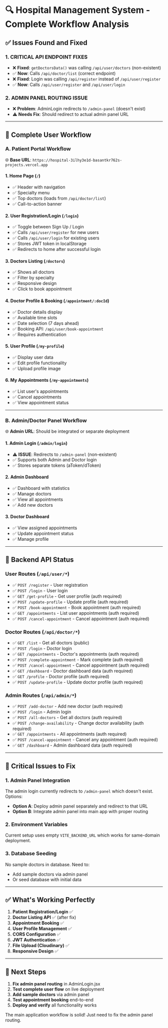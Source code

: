 # 🔍 Hospital Management System - Complete Workflow Analysis

## ✅ Issues Found and Fixed

### 1. **CRITICAL API ENDPOINT FIXES**
- ❌ **Fixed**: `getDoctorsData()` was calling `/api/user/doctors` (non-existent)
- ✅ **Now**: Calls `/api/doctor/list` (correct endpoint)
- ❌ **Fixed**: Login was calling `/api/register` instead of `/api/user/register`
- ✅ **Now**: Calls `/api/user/register` and `/api/user/login`

### 2. **ADMIN PANEL ROUTING ISSUE**
- ❌ **Problem**: AdminLogin redirects to `/admin-panel` (doesn't exist)
- ⚠️ **Needs Fix**: Should redirect to actual admin panel URL

---

## 🎯 Complete User Workflow

### **A. Patient Portal Workflow**
🌐 **Base URL**: `https://hospital-3ilhy3e1d-basantkr762s-projects.vercel.app`

#### 1. **Home Page** (`/`)
- ✅ Header with navigation
- ✅ Specialty menu
- ✅ Top doctors (loads from `/api/doctor/list`)
- ✅ Call-to-action banner

#### 2. **User Registration/Login** (`/login`)
- ✅ Toggle between Sign Up / Login
- ✅ Calls `/api/user/register` for new users
- ✅ Calls `/api/user/login` for existing users
- ✅ Stores JWT token in localStorage
- ✅ Redirects to home after successful login

#### 3. **Doctors Listing** (`/doctors`)
- ✅ Shows all doctors
- ✅ Filter by specialty
- ✅ Responsive design
- ✅ Click to book appointment

#### 4. **Doctor Profile & Booking** (`/appointment/:docId`)
- ✅ Doctor details display
- ✅ Available time slots
- ✅ Date selection (7 days ahead)
- ✅ Booking API: `/api/user/book-appointment`
- ✅ Requires authentication

#### 5. **User Profile** (`/my-profile`)
- ✅ Display user data
- ✅ Edit profile functionality
- ✅ Upload profile image

#### 6. **My Appointments** (`/my-appointments`)
- ✅ List user's appointments
- ✅ Cancel appointments
- ✅ View appointment status

---

### **B. Admin/Doctor Panel Workflow**
🌐 **Admin URL**: Should be integrated or separate deployment

#### 1. **Admin Login** (`/admin/login`)
- ⚠️ **ISSUE**: Redirects to `/admin-panel` (non-existent)
- ✅ Supports both Admin and Doctor login
- ✅ Stores separate tokens (aToken/dToken)

#### 2. **Admin Dashboard**
- ✅ Dashboard with statistics
- ✅ Manage doctors
- ✅ View all appointments
- ✅ Add new doctors

#### 3. **Doctor Dashboard**
- ✅ View assigned appointments
- ✅ Update appointment status
- ✅ Manage profile

---

## 🔧 Backend API Status

### **User Routes** (`/api/user/*`)
- ✅ `POST /register` - User registration
- ✅ `POST /login` - User login  
- ✅ `GET /get-profile` - Get user profile (auth required)
- ✅ `POST /update-profile` - Update profile (auth required)
- ✅ `POST /book-appointment` - Book appointment (auth required)
- ✅ `GET /appointments` - List user appointments (auth required)
- ✅ `POST /cancel-appointment` - Cancel appointment (auth required)

### **Doctor Routes** (`/api/doctor/*`)
- ✅ `GET /list` - Get all doctors (public)
- ✅ `POST /login` - Doctor login
- ✅ `GET /appointments` - Doctor's appointments (auth required)
- ✅ `POST /complete-appointment` - Mark complete (auth required)
- ✅ `POST /cancel-appointment` - Cancel appointment (auth required)
- ✅ `GET /dashboard` - Doctor dashboard data (auth required)
- ✅ `GET /profile` - Doctor profile (auth required)
- ✅ `POST /update-profile` - Update doctor profile (auth required)

### **Admin Routes** (`/api/admin/*`)
- ✅ `POST /add-doctor` - Add new doctor (auth required)
- ✅ `POST /login` - Admin login
- ✅ `POST /all-doctors` - Get all doctors (auth required)
- ✅ `POST /change-availability` - Change doctor availability (auth required)
- ✅ `GET /appointments` - All appointments (auth required)
- ✅ `POST /cancel-appointment` - Cancel any appointment (auth required)
- ✅ `GET /dashboard` - Admin dashboard data (auth required)

---

## 🚨 Critical Issues to Fix

### 1. **Admin Panel Integration**
The admin login currently redirects to `/admin-panel` which doesn't exist. Options:
- **Option A**: Deploy admin panel separately and redirect to that URL
- **Option B**: Integrate admin panel into main app with proper routing

### 2. **Environment Variables**
Current setup uses empty `VITE_BACKEND_URL` which works for same-domain deployment.

### 3. **Database Seeding**
No sample doctors in database. Need to:
- Add sample doctors via admin panel
- Or seed database with initial data

---

## ✅ What's Working Perfectly

1. **Patient Registration/Login** ✅
2. **Doctor Listing API** ✅ (after fix)
3. **Appointment Booking** ✅
4. **User Profile Management** ✅
5. **CORS Configuration** ✅
6. **JWT Authentication** ✅
7. **File Upload (Cloudinary)** ✅
8. **Responsive Design** ✅

---

## 🎯 Next Steps

1. **Fix admin panel routing** in AdminLogin.jsx
2. **Test complete user flow** on live deployment
3. **Add sample doctors** via admin panel
4. **Test appointment booking** end-to-end
5. **Deploy and verify** all functionality works

The main application workflow is solid! Just need to fix the admin panel routing.
